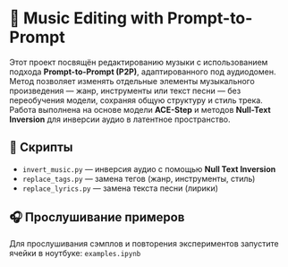 # 🎵 Music Editing with Prompt-to-Prompt

Этот проект посвящён редактированию музыки с использованием подхода **Prompt-to-Prompt (P2P)**, адаптированного под аудиодомен.
Метод позволяет изменять отдельные элементы музыкального произведения — жанр, инструменты или текст песни — без переобучения модели, сохраняя общую структуру и стиль трека.
Работа выполнена на основе модели **ACE-Step** и методов **Null-Text Inversion** для инверсии аудио в латентное пространство.

## 🔧 Скрипты

* `invert_music.py` — инверсия аудио с помощью **Null Text Inversion**
* `replace_tags.py` — замена тегов (жанр, инструменты, стиль)
* `replace_lyrics.py` — замена текста песни (лирики)

## 🎧 Прослушивание примеров

Для прослушивания сэмплов и повторения экспериментов запустите ячейки в ноутбуке:
`examples.ipynb`
